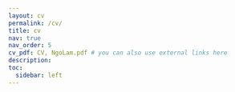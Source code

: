 ```yaml
---
layout: cv
permalink: /cv/
title: cv
nav: true
nav_order: 5
cv_pdf: CV, NgoLam.pdf # you can also use external links here
description: 
toc:
  sidebar: left
---
```

